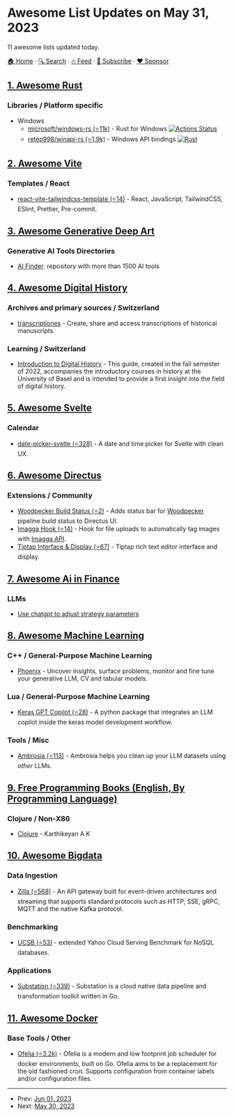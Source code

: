 # Awesome List Updates on May 31, 2023

11 awesome lists updated today.

[🏠 Home](/README.md) · [🔍 Search](https://www.trackawesomelist.com/search/) · [🔥 Feed](https://www.trackawesomelist.com/rss.xml) · [📮 Subscribe](https://trackawesomelist.us17.list-manage.com/subscribe?u=d2f0117aa829c83a63ec63c2f&id=36a103854c) · [❤️  Sponsor](https://github.com/sponsors/theowenyoung)



## [1. Awesome Rust](/content/rust-unofficial/awesome-rust/README.md)

### Libraries / Platform specific

*   Windows
    *   [microsoft/windows-rs (⭐11k)](https://github.com/microsoft/windows-rs) - Rust for Windows [![Actions Status](https://github.com/microsoft/windows-rs/workflows/CI/badge.svg)](https://github.com/microsoft/windows-rs/actions)
    *   [retep998/winapi-rs (⭐1.9k)](https://github.com/retep998/winapi-rs) - Windows API bindings [![Rust](https://github.com/retep998/winapi-rs/actions/workflows/rust.yml/badge.svg?branch=dev)](https://github.com/retep998/winapi-rs/actions/workflows/rust.yml)

## [2. Awesome Vite](/content/vitejs/awesome-vite/README.md)

### Templates / React

*   [react-vite-tailwindcss-template (⭐14)](https://github.com/quavedev/react-vite-tailwindcss-template) - React, JavaScript, TailwindCSS, ESlint, Prettier, Pre-commit.

## [3. Awesome Generative Deep Art](/content/filipecalegario/awesome-generative-deep-art/README.md)

### Generative AI Tools Directories

*   [AI Finder](https://ai-finder.net/): repository with more than 1500 AI tools

## [4. Awesome Digital History](/content/maehr/awesome-digital-history/README.md)

### Archives and primary sources / Switzerland

*   [transcriptiones](http://transcriptiones.ch) - Create, share and access transcriptions of historical manuscripts.

### Learning / Switzerland

*   [Introduction to Digital History](https://wissen-ist-acht.github.io/digitalhistory.intro/) - This guide, created in the fall semester of 2022, accompanies the introductory courses in history at the University of Basel and is intended to provide a first insight into the field of digital history.

## [5. Awesome Svelte](/content/TheComputerM/awesome-svelte/README.md)

### Calendar

*   [date-picker-svelte (⭐328)](https://github.com/probablykasper/date-picker-svelte) - A date and time picker for Svelte with clean UX.

## [6. Awesome Directus](/content/directus-community/awesome-directus/README.md)

### Extensions / Community

*   [Woodpecker Build Status (⭐2)](https://github.com/sguter90/directus-extension-woodpecker-build-status) - Adds status bar for [Woodpecker](https://woodpecker-ci.org/) pipeline build status to Directus UI.
*   [Imagga Hook (⭐14)](https://github.com/gbicou/directus-extension-imagga) - Hook for file uploads to automatically tag images with [Imagga API](https://imagga.com/).
*   [Tiptap Interface & Display (⭐67)](https://github.com/gbicou/directus-extension-tiptap) - Tiptap rich text editor interface and display.

## [7. Awesome Ai in Finance](/content/georgezouq/awesome-ai-in-finance/README.md)

### LLMs

*   [Use chatgpt to adjust strategy parameters](https://twitter.com/0xUnicorn/status/1663413848593031170)

## [8. Awesome Machine Learning](/content/josephmisiti/awesome-machine-learning/README.md)

### C++ / General-Purpose Machine Learning

*   [Phoenix](https://phoenix.arize.com) - Uncover insights, surface problems, monitor and fine tune your generative LLM, CV and tabular models.

### Lua / General-Purpose Machine Learning

*   [Keras GPT Copilot (⭐28)](https://github.com/fabprezja/keras-gpt-copilot) - A python package that integrates an LLM copilot inside the keras model development workflow.

### Tools / Misc

*   [Ambrosia (⭐113)](https://github.com/reactorsh/ambrosia) - Ambrosia helps you clean up your LLM datasets using *other* LLMs.

## [9. Free Programming Books (English, By Programming Language)](/content/EbookFoundation/free-programming-books/README.md)

### Clojure / Non-X86

*   [Clojure](https://clojure-book.gitlab.io) - Karthikeyan A K

## [10. Awesome Bigdata](/content/newTendermint/awesome-bigdata/README.md)

### Data Ingestion

*   [Zilla (⭐568)](https://github.com/aklivity/zilla) - An API gateway built for event-driven architectures and streaming that supports standard protocols such as HTTP, SSE, gRPC, MQTT and the native Kafka protocol.

### Benchmarking

*   [UCSB (⭐53)](https://github.com/unum-cloud/ucsb) - extended Yahoo Cloud Serving Benchmark for NoSQL databases.

### Applications

*   [Substation (⭐339)](https://github.com/brexhq/substation) - Substation is a cloud native data pipeline and transformation toolkit written in Go.

## [11. Awesome Docker](/content/veggiemonk/awesome-docker/README.md)

### Base Tools / Other

*   [Ofelia (⭐3.2k)](https://github.com/mcuadros/ofelia/) - Ofelia is a modern and low footprint job scheduler for docker environments, built on Go. Ofelia aims to be a replacement for the old fashioned cron. Supports configuration from container labels and/or configuration files.

---

- Prev: [Jun 01, 2023](/content/2023/06/01/README.md)
- Next: [May 30, 2023](/content/2023/05/30/README.md)